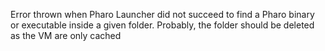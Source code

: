 Error thrown when Pharo Launcher did not succeed to find a Pharo binary or executable inside a given folder.
Probably, the folder should be deleted as the VM are only cached